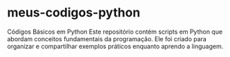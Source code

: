 # meus-codigos-python
Códigos Básicos em Python Este repositório contém scripts em Python que abordam conceitos fundamentais da programação. Ele foi criado para organizar e compartilhar exemplos práticos enquanto aprendo a linguagem.
